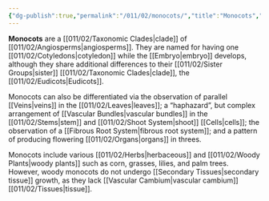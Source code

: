 ```yaml
---
{"dg-publish":true,"permalink":"/011/02/monocots/","title":"Monocots","tags":["BIOL412"]}
---
```


**Monocots** are a [[011/02/Taxonomic Clades\|clade]] of [[011/02/Angiosperms\|angiosperms]]. They are named for having one [[011/02/Cotyledons\|cotyledon]] while the [[Embryo\|embryo]] develops, although they share additional differences to their [[011/02/Sister Groups\|sister]] [[011/02/Taxonomic Clades\|clade]], the [[011/02/Eudicots\|Eudicots]].

Monocots can also be differentiated via the observation of parallel [[Veins\|veins]] in the [[011/02/Leaves\|leaves]]; a “haphazard”, but complex arrangement of [[Vascular Bundles\|vascular bundles]] in the [[011/02/Stems\|stem]] and [[011/02/Shoot System\|shoot]] [[Cells\|cells]]; the observation of a [[Fibrous Root System\|fibrous root system]]; and a pattern of producing flowering [[011/02/Organs\|organs]] in threes.

Monocots include various [[011/02/Herbs\|herbaceous]] and [[011/02/Woody Plants\|woody plants]] such as corn, grasses, lilies, and palm trees. However, woody monocots do not undergo [[Secondary Tissues\|secondary tissue]] growth, as they lack [[Vascular Cambium\|vascular cambium]] [[011/02/Tissues\|tissue]].